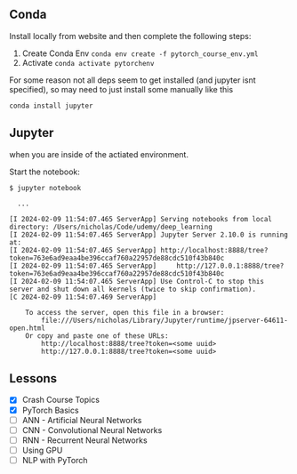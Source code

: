 
## Conda

Install locally from website and then complete the following steps:
1. Create Conda Env `conda env create -f pytorch_course_env.yml`
2. Activate `conda activate pytorchenv`

For some reason not all deps seem to get installed (and jupyter isnt specified), so may need to just install some manually like this 
```
conda install jupyter
```



## Jupyter 
when you are inside of the actiated environment.

Start the notebook:
```
$ jupyter notebook

  ...

[I 2024-02-09 11:54:07.465 ServerApp] Serving notebooks from local directory: /Users/nicholas/Code/udemy/deep_learning
[I 2024-02-09 11:54:07.465 ServerApp] Jupyter Server 2.10.0 is running at:
[I 2024-02-09 11:54:07.465 ServerApp] http://localhost:8888/tree?token=763e6ad9eaa4be396ccaf760a22957de88cdc510f43b840c
[I 2024-02-09 11:54:07.465 ServerApp]     http://127.0.0.1:8888/tree?token=763e6ad9eaa4be396ccaf760a22957de88cdc510f43b840c
[I 2024-02-09 11:54:07.465 ServerApp] Use Control-C to stop this server and shut down all kernels (twice to skip confirmation).
[C 2024-02-09 11:54:07.469 ServerApp] 
    
    To access the server, open this file in a browser:
        file:///Users/nicholas/Library/Jupyter/runtime/jpserver-64611-open.html
    Or copy and paste one of these URLs:
        http://localhost:8888/tree?token=<some uuid>
        http://127.0.0.1:8888/tree?token=<some uuid>
```

## Lessons 

- [x] Crash Course Topics
- [x] PyTorch Basics
- [ ] ANN - Artificial Neural Networks
- [ ] CNN - Convolutional Neural Networks
- [ ] RNN - Recurrent Neural Networks
- [ ] Using GPU
- [ ] NLP with PyTorch